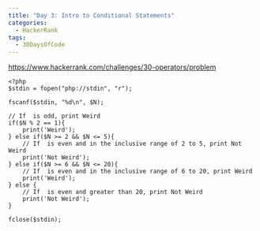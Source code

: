 ```yaml
---
title: "Day 3: Intro to Conditional Statements"
categories:
  - HackerRank
tags:
  - 30DaysOfCode
---
```


<https://www.hackerrank.com/challenges/30-operators/problem>

	<?php
    $stdin = fopen("php://stdin", "r");
    
    fscanf($stdin, "%d\n", $N);
    
    // If  is odd, print Weird
    if($N % 2 == 1){
        print('Weird');
    } else if($N >= 2 && $N <= 5){
        // If  is even and in the inclusive range of 2 to 5, print Not Weird
        print('Not Weird');
    } else if($N >= 6 && $N <= 20){
        // If  is even and in the inclusive range of 6 to 20, print Weird
        print('Weird');
    } else {
        // If  is even and greater than 20, print Not Weird
        print('Not Weird');
    }
    
    fclose($stdin);

